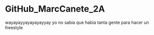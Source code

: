 # GitHub_MarcCanete_2A
 wayayayyayayayayyay yo no sabia que habia tanta gente para hacer un freestyle
